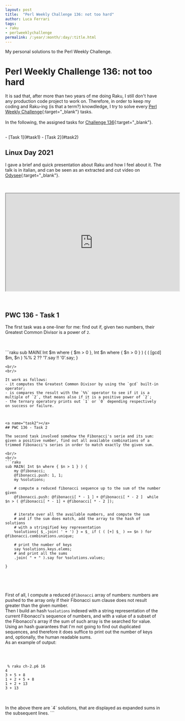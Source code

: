 ```yaml
---
layout: post
title:  "Perl Weekly Challenge 136: not too hard"
author: Luca Ferrari
tags:
- raku
- perlweeklychallenge
permalink: /:year/:month/:day/:title.html
---
```

My personal solutions to the Perl Weekly Challenge.

# Perl Weekly Challenge 136: not too hard

It is sad that, after more than two years of me doing Raku, I still don't have any production code project to work on.
Therefore, in order to keep my coding and Raku-ing (is that a term?) knowdledge, I try to solve every  [Perl Weekly Challenge](https://perlweeklychallenge.org/){:target="_blank"} tasks.
<br/>
<br/>
In the following, the assigned tasks for [Challenge 136](https://perlweeklychallenge.org/blog/perl-weekly-challenge-0136/){:target="_blank"}.

<br/>
- [Task 1](#task1)
- [Task 2](#task2)



## Linux Day 2021

I gave a brief and quick presentation about Raku and how I feel about it. The talk is in italian, and can be seen as an extracted and cut video on [Odysee](https://odysee.com/@fluca1978:d/2021_LINUXDAY_RAKU:7){:target="_blank"}.


<br/>
<br/>
<center>
<iframe id="lbry-iframe" width="560" height="315" src="https://odysee.com/$/embed/2021_LINUXDAY_RAKU/71d1f405dc6bea384c040da06c0285c17229f6de?r=H6VMSo61DL7wbefVnV8hMQRoNY7ANu89" allowfullscreen></iframe>
</center>
<br/>
<br/>






<a name="task1"></a>
## PWC 136 - Task 1

The first task was a one-liner for me: find out if, given two numbers, their Greatest Common Divisor is a power of `2`.

<br/>
<br/>
```raku
sub MAIN( Int $m where { $m > 0 }, Int $n where { $n > 0 } ) {
    ( [gcd] $m, $n ) %% 2 ?? '1'.say !! '0'.say;
}

```
<br/>
<br/>

It work as follows:
- it computes the Greatest Common Divisor by using the `gcd` built-in operator;
- is compares the result with the `%%` operator to see if it is a multiple of `2`, that means also if it is a positive power of `2`;
- the ternary operatory prints out `1` or `0` depending respectively on success or failure.



<a name="task2"></a>
## PWC 136 - Task 2

The second task involved somehow the Fibonacci's serie and its sum: given a positive number, find out all available combinations of a trimmed Fibonacci's series in order to match exactly the given sum.

<br/>
<br/>
```raku
sub MAIN( Int $n where { $n > 1 } ) {
    my @fibonacci;
    @fibonacci.push: 1, 1;
    my %solutions;

    # compute a reduced fibonacci sequence up to the sum of the number given
    @fibonacci.push: @fibonacci[ * - 1 ] + @fibonacci[ * - 2 ]  while $n > ( @fibonacci[ * - 1] + @fibonacci[ * - 2 ]);


    # iterate over all the available numbers, and compute the sum
    # and if the sum does match, add the array to the hash of solutions
    # with a stringified key representation
    %solutions{ $_.join( ' + ') } = $_ if ( ( [+] $_ ) == $n ) for @fibonacci.combinations.unique;

    # print the number of keys
    say %solutions.keys.elems;
    # and print all the sums
    .join( " + " ).say for %solutions.values;

}


```
<br/>
<br/>

First of all, I compute a reduced `@fibonacci` array of numbers: numbers are pushed to the array only if their Fibonacci sum clause does not result greater than the given number.
<br/>
Then I build an hash `%solutions` indexed with a string representation of the current Fibonacci's sequence of numbers, and with a value of a subset of the Fibonacci's array if the sum of such array is the searched for value.
<br/>
Using an hash guarantees that I'm not going to find out duplicated sequences, and therefore it does suffice to print out the number of keys and, optionally, the human readable sums.
<br/>
As an example of output:

<br/>
<br/>

```shell
 % raku ch-2.p6 16
4
3 + 5 + 8
1 + 2 + 5 + 8
1 + 2 + 13
3 + 13

```
<br/>
<br/>
In the above there are `4` solutions, that are displayed as expanded sums in the subsequent lines.
```

```
